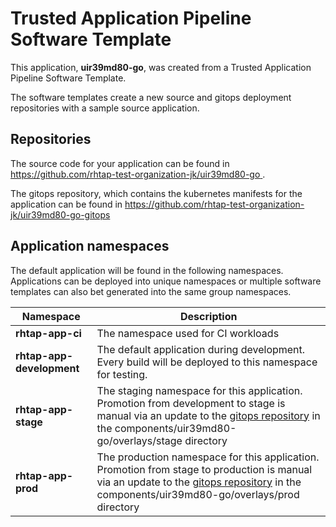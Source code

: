 # Trusted Application Pipeline Software Template

This application, **uir39md80-go**, was created from a Trusted Application Pipeline Software Template.

The software templates create a new source and gitops deployment repositories with a sample source application. 

## Repositories

The source code for your application can be found in [https://github.com/rhtap-test-organization-jk/uir39md80-go ](https://github.com/rhtap-test-organization-jk/uir39md80-go ).
 
The gitops repository, which contains the kubernetes manifests for the application can be found in 
[https://github.com/rhtap-test-organization-jk/uir39md80-go-gitops ](https://github.com/rhtap-test-organization-jk/uir39md80-go-gitops ) 

## Application namespaces 

The default application will be found in the following namespaces. Applications can be deployed into unique namespaces or multiple software templates can also bet generated into the same group namespaces.  

|  Namespace   |  Description   |  
| -------- | -------- |
| **rhtap-app-ci** | The namespace used for CI workloads |
| **rhtap-app-development** | The default application during development. Every build will be deployed to this namespace for testing. |
| **rhtap-app-stage** | The staging namespace for this application. Promotion from development to stage is manual via an update to the [gitops repository](https://github.com/rhtap-test-organization-jk/uir39md80-go-gitops ) in the components/uir39md80-go/overlays/stage directory |
| **rhtap-app-prod** | The production namespace for this application. Promotion from stage to production is manual via an update to the [gitops repository](https://github.com/rhtap-test-organization-jk/uir39md80-go-gitops ) in the components/uir39md80-go/overlays/prod directory |
